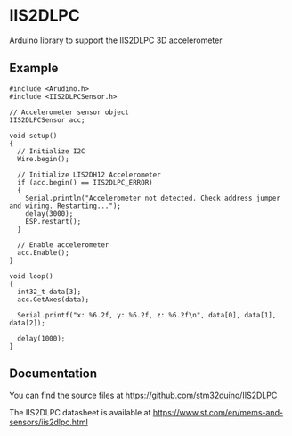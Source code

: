 # IIS2DLPC
Arduino library to support the IIS2DLPC 3D accelerometer

## Example

```
#include <Arudino.h>
#include <IIS2DLPCSensor.h>

// Accelerometer sensor object
IIS2DLPCSensor acc;

void setup()
{
  // Initialize I2C
  Wire.begin();
  
  // Initialize LIS2DH12 Accelerometer
  if (acc.begin() == IIS2DLPC_ERROR)
  {
    Serial.println("Accelerometer not detected. Check address jumper and wiring. Restarting...");
    delay(3000);
    ESP.restart();
  }

  // Enable accelerometer
  acc.Enable();
}

void loop()
{
  int32_t data[3];
  acc.GetAxes(data);
  
  Serial.printf("x: %6.2f, y: %6.2f, z: %6.2f\n", data[0], data[1], data[2]);
  
  delay(1000);
}

```

## Documentation

You can find the source files at
https://github.com/stm32duino/IIS2DLPC

The IIS2DLPC datasheet is available at
https://www.st.com/en/mems-and-sensors/iis2dlpc.html